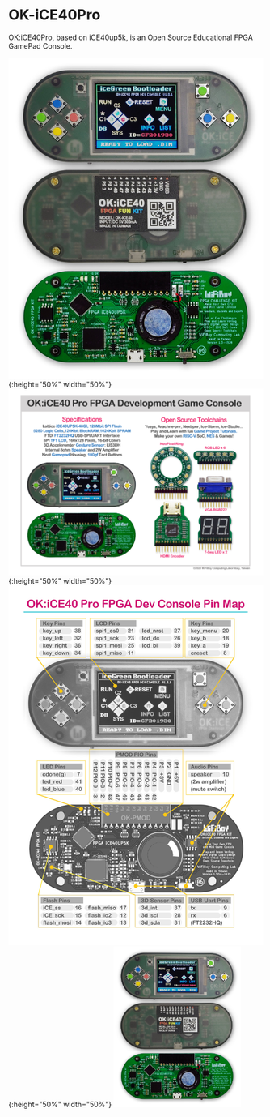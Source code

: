 # OK-iCE40Pro
OK:iCE40Pro, based on iCE40up5k, is an Open Source Educational FPGA GamePad Console. 

![OK-iCE40Pro-img1](img/ice40pro-4b.jpg){:height="50%" width="50%"}
![OK-iCE40Pro-img1](img/okice40-and-pmods.jpg){:height="50%" width="50%"}
![OK-iCE40Pro-img1](img/ice40-pins-web-bw.jpg){:height="50%" width="50%"}
<img src="img/ice40pro-4b.jpg" width="50%" height="50%"/>